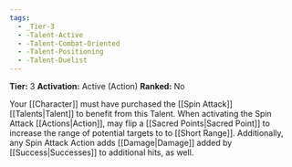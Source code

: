 ```yaml
---
tags:
  - _Tier-3
  - -Talent-Active
  - -Talent-Combat-Oriented
  - -Talent-Positioning
  - -Talent-Duelist
---
```

**Tier:** 3
**Activation:** Active (Action)
**Ranked:** No

Your [[Character]] must have purchased the [[Spin Attack]] [[Talents|Talent]] to benefit from this Talent. When activating the Spin Attack [[Actions|Action]], may flip a [[Sacred Points|Sacred Point]] to increase the range of potential targets to to [[Short Range]]. Additionally, any Spin Attack Action adds [[Damage|Damage]] added by [[Success|Successes]] to additional hits, as well.